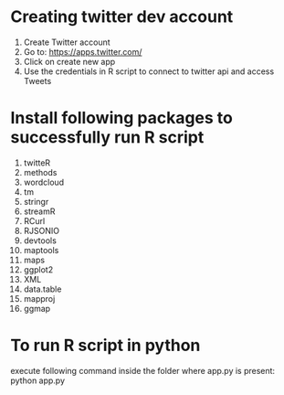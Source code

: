 # Creating twitter dev account
1. Create Twitter account
2. Go to:  https://apps.twitter.com/
3. Click on create new app
4. Use the credentials in R script to connect to twitter api and access Tweets

# Install following packages to successfully run R script 
1. twitteR 
2. methods
3. wordcloud
4. tm
5. stringr
6. streamR
7. RCurl
8. RJSONIO
9. devtools
10. maptools
11. maps
12. ggplot2
13. XML
14. data.table
15. mapproj
16. ggmap

# To run R script in python
execute following command inside the folder where app.py is present:
python app.py 
